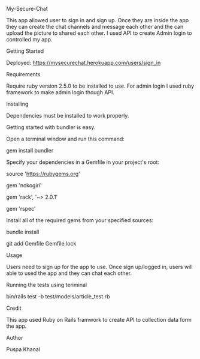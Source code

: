 My-Secure-Chat

  This app allowed user to sign in and sign up. Once they are inside the app they can create the chat channels and message each other and the can upload the picture to shared each other. I used API to create Admin login to controlled my app.

Getting Started

  Deployed: https://mysecurechat.herokuapp.com/users/sign_in

Requirements

  Require ruby version 2.5.0 to be installed to use. For admin login I used ruby framework to make admin login though API.

Installing

Dependencies must be installed to work properly.

Getting started with bundler is easy.

Open a terminal window and run this command:

  gem install bundler

Specify your dependencies in a Gemfile in your project's root:

  source 'https://rubygems.org'

  gem 'nokogiri'

  gem 'rack', '~> 2.0.1'

  gem 'rspec'

Install all of the required gems from your specified sources:

  bundle install

  git add Gemfile Gemfile.lock

Usage

  Users need to sign up for the app to use. Once sign up/logged in, users will able to used the app and they can chat each other.

Running the tests using teriminal

  bin/rails test -b test/models/article_test.rb

Credit

  This app used Ruby on Rails framwork to create API to collection data form the app.

Author

  Puspa Khanal
